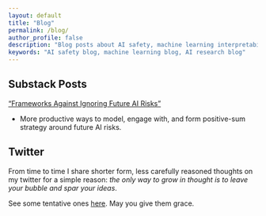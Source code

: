 ```yaml
---
layout: default
title: "Blog"
permalink: /blog/
author_profile: false
description: "Blog posts about AI safety, machine learning interpretability, and related topics by Benjamin D. Hayum"
keywords: "AI safety blog, machine learning blog, AI research blog"
---
```


## Substack Posts

[“Frameworks Against Ignoring Future AI Risks”](https://substack.com/home/post/p-150153462) 
- More productive ways to model, engage with, and form positive-sum strategy around future AI risks.

## Twitter

From time to time I share shorter form, less carefully reasoned thoughts on my twitter for a simple reason: *the only way to grow in thought is to leave your bubble and spar your ideas*. 

See some tentative ones [here](https://x.com/profoundlyyyy). May you give them grace.
